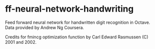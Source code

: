 # ff-neural-network-handwriting
Feed forward neural network for handwritten digit recognition in Octave. Data provided by Andrew Ng Coursera.

Credits for fmincg optimization function by Carl Edward Rasmussen (C) 2001 and 2002.
